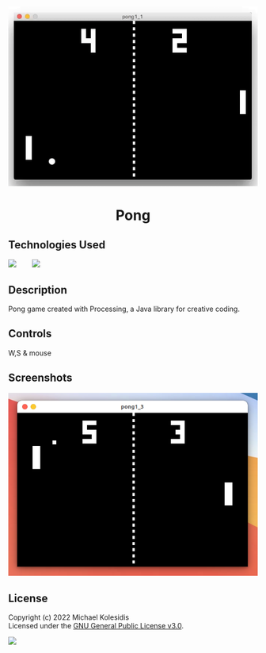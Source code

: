 <div align="center">
  <img src="./pong.gif">
  <h1>Pong</h1>
</div>



## Technologies Used

<a href="https://processing.org/"><img src="https://github.com/michaelkolesidis/tech-icons/blob/main/icons/processing/processing-2021-original.svg" height="50px" /></a>
&nbsp;&nbsp;&nbsp;&nbsp;&nbsp;&nbsp;
<a href="https://www.java.com/en/"><img src="https://github.com/michaelkolesidis/tech-icons/blob/main/icons/java/java-original.svg" height="50px" /></a>



## Description

Pong game created with Processing, a Java library for creative coding.



## Controls

W,S & mouse



## Screenshots

<img src="./screenshots/pong-screenshot.png">



## License

Copyright (c) 2022 Michael Kolesidis<br>
Licensed under the [GNU General Public License v3.0](https://github.com/michaelkolesidis/webproject-script/blob/main/LICENSE).


<a href="https://endsoftwarepatents.org/innovating-without-patents"><img style="height: 90px;" src="https://static.fsf.org/nosvn/esp/logos/innovating-without-patents.svg"></a>
